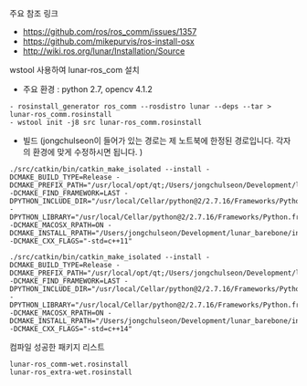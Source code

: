 주요 참조 링크
- https://github.com/ros/ros_comm/issues/1357
- https://github.com/mikepurvis/ros-install-osx
- http://wiki.ros.org/lunar/Installation/Source


wstool 사용하여 lunar-ros_com 설치

- 주요 환경 : python 2.7, opencv 4.1.2

```
- rosinstall_generator ros_comm --rosdistro lunar --deps --tar > lunar-ros_comm.rosinstall
- wstool init -j8 src lunar-ros_comm.rosinstall
```

- 빌드 (jongchulseon이 들어가 있는 경로는 제 노트북에 한정된 경로입니다. 각자의 환경에 맞게 수정하시면 됩니다. )

```
./src/catkin/bin/catkin_make_isolated --install -DCMAKE_BUILD_TYPE=Release -DCMAKE_PREFIX_PATH="/usr/local/opt/qt;/Users/jongchulseon/Development/lunar_barebone/install_isolated" -DCMAKE_FIND_FRAMEWORK=LAST -DPYTHON_INCLUDE_DIR="/usr/local/Cellar/python@2/2.7.16/Frameworks/Python.framework/Headers" -DPYTHON_LIBRARY="/usr/local/Cellar/python@2/2.7.16/Frameworks/Python.framework/Versions/2.7/lib/libpython2.7.dylib" -DCMAKE_MACOSX_RPATH=ON -DCMAKE_INSTALL_RPATH="/Users/jongchulseon/Development/lunar_barebone/install_isolated/lib" -DCMAKE_CXX_FLAGS="-std=c++11"
```
```
./src/catkin/bin/catkin_make_isolated --install -DCMAKE_BUILD_TYPE=Release -DCMAKE_PREFIX_PATH="/usr/local/opt/qt;/Users/jongchulseon/Development/lunar_barebone/install_isolated" -DCMAKE_FIND_FRAMEWORK=LAST -DPYTHON_INCLUDE_DIR="/usr/local/Cellar/python@2/2.7.16/Frameworks/Python.framework/Headers" -DPYTHON_LIBRARY="/usr/local/Cellar/python@2/2.7.16/Frameworks/Python.framework/Versions/2.7/lib/libpython2.7.dylib" -DCMAKE_MACOSX_RPATH=ON -DCMAKE_INSTALL_RPATH="/Users/jongchulseon/Development/lunar_barebone/install_isolated/lib" -DCMAKE_CXX_FLAGS="-std=c++14"
```

컴파일 성공한 패키지 리스트 

 ```
lunar-ros_comm-wet.rosinstall
lunar-ros_extra-wet.rosinstall
 ```



